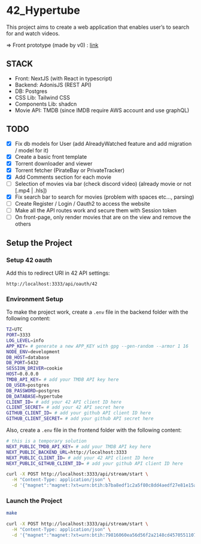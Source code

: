 # 42_Hypertube

This project aims to create a web application that enables user’s to search for and
watch videos.

=> Front prototype (made by v0) : [link](https://v0.dev/chat/simple-streaming-website-dxwD7slikKg?b=b_lL5zpOHzJLe)


## STACK

- Front: NextJS (with React in typescript)
- Backend: AdonisJS (REST API)
- DB: Postgres
- CSS Lib: Tailwind CSS
- Components Lib: shadcn
- Movie API: TMDB (since IMDB require AWS account and use graphQL)

## TODO

- [x] Fix db models for User (add AlreadyWatched feature and add migration / model for it)
- [x] Create a basic front template
- [x] Torrent downloader and viewer
- [x] Torrent fetcher (PirateBay or PrivateTracker)
- [x] Add Comments section for each movie
- [ ] Selection of movies via bar (check discord video) (already movie or not [.mp4 | .hls])
- [x] Fix search bar to search for movies (problem with spaces etc..., parsing)
- [ ] Create Register / Login / Oauth2 to access the website
- [ ] Make all the API routes work and secure them with Session token
- [ ] On front-page, only render movies that are on the view and remove the others

## Setup the Project

### Setup 42 oauth

Add this to redirect URI in 42 API settings:
```
http://localhost:3333/api/oauth/42
```

### Environment Setup
To make the project work, create a `.env` file in the backend folder with the following content:

```bash
TZ=UTC
PORT=3333
LOG_LEVEL=info
APP_KEY= # generate a new APP_KEY with gpg --gen-random --armor 1 16
NODE_ENV=development
DB_HOST=database
DB_PORT=5432
SESSION_DRIVER=cookie
HOST=0.0.0.0
TMDB_API_KEY= # add your TMDB API key here
DB_USER=postgres
DB_PASSWORD=postgres
DB_DATABASE=hypertube
CLIENT_ID= # add your 42 API client ID here
CLIENT_SECRET= # add your 42 API secret here
GITHUB_CLIENT_ID= # add your github API client ID here
GITHUB_CLIENT_SECRET= # add your github API secret here
```

Also, create a `.env` file in the frontend folder with the following content:

```bash 
# this is a temporary solution
NEXT_PUBLIC_TMDB_API_KEY= # add your TMDB API key here
NEXT_PUBLIC_BACKEND_URL=http://localhost:3333
NEXT_PUBLIC_CLIENT_ID= # add your 42 API client ID here
NEXT_PUBLIC_GITHUB_CLIENT_ID= # add your github API client ID here
```

```bash
curl -X POST http://localhost:3333/api/stream/start \
  -H "Content-Type: application/json" \
  -d '{"magnet":"magnet:?xt=urn:btih:b7ba8edf1c2a5f80c8dd4aedf27e81e15a85fee6&tr=http://tracker.p2p-world.net:8080/2t9i8O8FwPIrgw2VHU18K4qP872rrCvj/announce", "streamId":"1190215"}'
```

### Launch the Project
```bash
make 
```
```bash
curl -X POST http://localhost:3333/api/stream/start \
  -H "Content-Type: application/json" \
  -d '{"magnet":"magnet:?xt=urn:btih:79816060ea56d56f2a2148cd45705511079f9bca&dn=TPB.AFK.2013.720p.h264-SimonKlose&tr=udp%3A%2F%2Ftracker.openbittorrent.com%3A80&tr=udp%3A%2F%2Fopen.demonii.com%3A1337&tr=udp%3A%2F%2Ftracker.coppersurfer.tk%3A6969&tr=udp%3A%2F%2Fexodus.desync.com%3A6969", "streamId":"1190215"}'
```